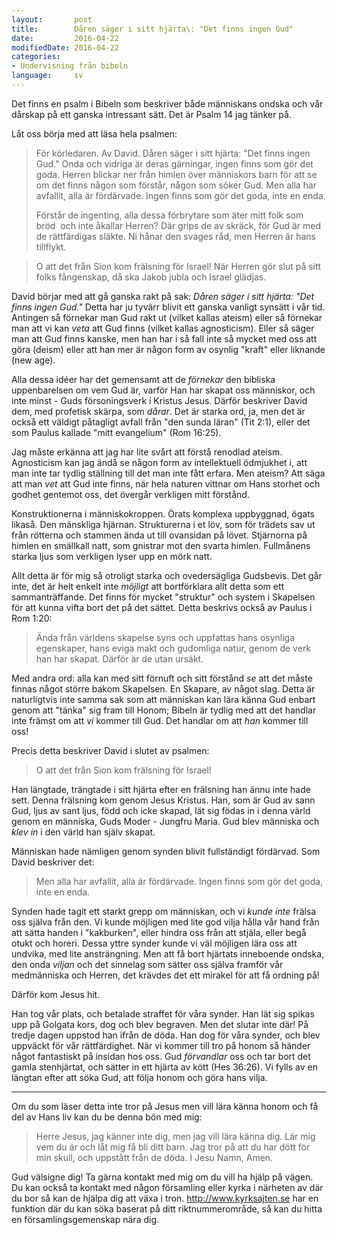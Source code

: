 ```yaml
---
layout:       post
title:        Dåren säger i sitt hjärta\: "Det finns ingen Gud"
date:         2016-04-22
modifiedDate: 2016-04-22
categories:
- Undervisning från bibeln
language:     sv
---
```


Det finns en psalm i Bibeln som beskriver både människans ondska och vår dårskap på ett ganska intressant sätt. Det är Psalm 14 jag tänker på.

Låt oss börja med att läsa hela psalmen:

> För körledaren. Av David.
> Dåren säger i sitt hjärta: "Det finns ingen Gud." Onda och vidriga är deras gärningar, ingen finns som gör det goda. Herren blickar ner från himlen över människors barn för att se om det finns någon som förstår, någon som söker Gud. Men alla har avfallit, alla är fördärvade. Ingen finns som gör det goda, inte en enda.
>
> Förstår de ingenting, alla dessa förbrytare som äter mitt folk som bröd  och inte åkallar Herren? Där grips de av skräck, för Gud är med de rättfärdigas släkte. Ni hånar den svages råd, men Herren är hans tillflykt.

> O att det från Sion kom frälsning för Israel! När Herren gör slut på sitt folks fångenskap, då ska Jakob jubla och Israel glädjas.

David börjar med att gå ganska rakt på sak: _Dåren säger i sitt hjärta: "Det finns ingen Gud."_ Detta har ju tyvärr blivit ett ganska vanligt synsätt i vår tid. Antingen så förnekar man Gud rakt ut (vilket kallas ateism) eller så förnekar man att vi kan _veta_ att Gud finns (vilket kallas agnosticism). Eller så säger man att Gud finns kanske, men han har i så fall inte så mycket med oss att göra (deism) eller att han mer är någon form av osynlig "kraft" eller liknande (new age).

Alla dessa idéer har det gemensamt att de _förnekar_ den bibliska uppenbarelsen om vem Gud är, varför Han har skapat oss människor, och inte minst - Guds försoningsverk i Kristus Jesus. Därför beskriver David dem, med profetisk skärpa, som _dårar_. Det är starka ord, ja, men det är också ett väldigt påtagligt avfall från "den sunda läran" (Tit 2:1), eller det som Paulus kallade "mitt evangelium" (Rom 16:25).

Jag måste erkänna att jag har lite svårt att förstå renodlad ateism. Agnosticism kan jag ändå se någon form av intellektuell ödmjukhet i, att man inte tar tydlig ställning till det man inte fått erfara. Men ateism? Att säga att man _vet_ att Gud inte finns, när hela naturen vittnar om Hans storhet och godhet gentemot oss, det övergår verkligen mitt förstånd.

Konstruktionerna i människokroppen. Örats komplexa uppbyggnad, ögats likaså. Den mänskliga hjärnan. Strukturerna i et löv, som för trädets sav ut från rötterna och stammen ända ut till ovansidan på lövet. Stjärnorna på himlen en smällkall natt, som gnistrar mot den svarta himlen. Fullmånens starka ljus som verkligen lyser upp en mörk natt.

Allt detta är för mig så otroligt starka och ovedersägliga Gudsbevis. Det går inte, det är helt enkelt inte _möjligt_ att bortförklara allt detta som ett sammanträffande. Det finns för mycket "struktur" och system i Skapelsen för att kunna vifta bort det på det sättet. Detta beskrivs också av Paulus i Rom 1:20:

> Ända från världens skapelse syns och uppfattas hans osynliga egenskaper, hans eviga makt och gudomliga natur, genom de verk han har skapat. Därför är de utan ursäkt.

Med andra ord: alla kan med sitt förnuft och sitt förstånd _se_ att det måste finnas något större bakom Skapelsen. En Skapare, av något slag. Detta är naturligtvis inte samma sak som att människan kan lära känna Gud enbart genom att "tänka" sig fram till Honom; Bibeln är tydlig med att det handlar inte främst om att _vi_ kommer till Gud. Det handlar om att _han_ kommer till oss!

Precis detta beskriver David i slutet av psalmen:

> O att det från Sion kom frälsning för Israel!

Han längtade, trängtade i sitt hjärta efter en frälsning han ännu inte hade sett. Denna frälsning kom genom Jesus Kristus. Han, som är Gud av sann Gud, ljus av sant ljus, född och icke skapad, lät sig födas in i denna värld genom en människa, Guds Moder - Jungfru Maria. Gud blev människa och _klev in_ i den värld han själv skapat.

Människan hade nämligen genom synden blivit fullständigt fördärvad. Som David beskriver det:

> Men alla har avfallit, alla är fördärvade. Ingen finns som gör det goda, inte en enda.

Synden hade tagit ett starkt grepp om människan, och vi _kunde inte_ frälsa oss själva från den. Vi kunde möjligen med lite god vilja hålla vår hand från att sätta handen i "kakburken", eller hindra oss från att stjäla, eller begå otukt och horeri. Dessa yttre synder kunde vi väl möjligen lära oss att undvika, med lite ansträngning. Men att få bort hjärtats inneboende ondska, den onda _viljan_ och det sinnelag som sätter oss själva framför vår medmänniska och Herren, det krävdes det ett mirakel för att få ordning på!

Därför kom Jesus hit.

Han tog vår plats, och betalade straffet för våra synder. Han lät sig spikas upp på Golgata kors, dog och blev begraven. Men det slutar inte där! På tredje dagen uppstod han ifrån de döda. Han dog för våra synder, och blev uppväckt för vår rättfärdighet. När vi kommer till tro på honom så händer något fantastiskt på insidan hos oss. Gud _förvandlar_ oss och tar bort det gamla stenhjärtat, och sätter in ett hjärta av kött (Hes 36:26). Vi fylls av en längtan efter att söka Gud, att följa honom och göra hans vilja.

----

Om du som läser detta inte tror på Jesus men vill lära känna honom och få del av Hans liv kan du be denna bön med mig:

> Herre Jesus, jag känner inte dig, men jag vill lära känna dig. Lär mig vem du är och låt mig få bli ditt barn. Jag tror på att du har dött för min skull, och uppstått från de döda. I Jesu Namn, Amen.

Gud välsigne dig! Ta gärna kontakt med mig om du vill ha hjälp på vägen. Du kan också ta kontakt med någon församling eller kyrka i närheten av där du bor så kan de hjälpa dig att växa i tron. http://www.kyrksajten.se har en funktion där du kan söka baserat på ditt riktnummerområde, så kan du hitta en församlingsgemenskap nära dig.

